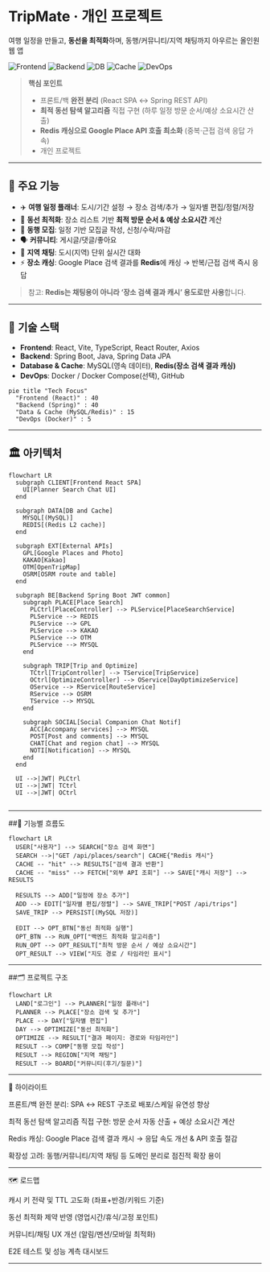 # TripMate · 개인 프로젝트
여행 일정을 만들고, **동선을 최적화**하며, 동행/커뮤니티/지역 채팅까지 아우르는 올인원 웹 앱

![Frontend](https://img.shields.io/badge/Frontend-React%20%2B%20Vite%20%2B%20TypeScript-61DAFB?logo=react&labelColor=20232a)
![Backend](https://img.shields.io/badge/Backend-Spring%20Boot%20%2B%20JPA-6DB33F?logo=springboot&labelColor=1a1a1a)
![DB](https://img.shields.io/badge/DB-MySQL-4479A1?logo=mysql&labelColor=1a1a1a)
![Cache](https://img.shields.io/badge/Cache-Redis%20(Place%20캐시)-DC382D?logo=redis&labelColor=1a1a1a)
![DevOps](https://img.shields.io/badge/DevOps-Docker-2496ED?logo=docker&labelColor=1a1a1a)

> **핵심 포인트**
> - 프론트/백 **완전 분리** (React SPA ↔ Spring REST API)  
> - **최적 동선 탐색 알고리즘** 직접 구현 (하루 일정 방문 순서/예상 소요시간 산출)  
> - **Redis 캐싱으로 Google Place API 호출 최소화** (중복·근접 검색 응답 가속)  
> - 개인 프로젝트

---

## 📌 주요 기능
- ✈️ **여행 일정 플래너**: 도시/기간 설정 → 장소 검색/추가 → 일자별 편집/정렬/저장  
- 🧭 **동선 최적화**: 장소 리스트 기반 **최적 방문 순서 & 예상 소요시간** 계산  
- 🤝 **동행 모집**: 일정 기반 모집글 작성, 신청/수락/마감  
- 🗣️ **커뮤니티**: 게시글/댓글/좋아요  
- 📍 **지역 채팅**: 도시(지역) 단위 실시간 대화  
- ⚡ **장소 캐싱**: Google Place 검색 결과를 **Redis**에 캐싱 → 반복/근접 검색 즉시 응답  
> 참고: **Redis는 채팅용이 아니라 ‘장소 검색 결과 캐시’ 용도로만 사용**합니다.

---

## 🧰 기술 스택
- **Frontend**: React, Vite, TypeScript, React Router, Axios  
- **Backend**: Spring Boot, Java, Spring Data JPA  
- **Database & Cache**: MySQL(영속 데이터), **Redis(장소 검색 결과 캐싱)**  
- **DevOps**: Docker / Docker Compose(선택), GitHub

```mermaid
pie title "Tech Focus"
  "Frontend (React)" : 40
  "Backend (Spring)" : 40
  "Data & Cache (MySQL/Redis)" : 15
  "DevOps (Docker)" : 5
```

---

## 🏛 아키텍처

```mermaid
flowchart LR
  subgraph CLIENT[Frontend React SPA]
    UI[Planner Search Chat UI]
  end

  subgraph DATA[DB and Cache]
    MYSQL[(MySQL)]
    REDIS[(Redis L2 cache)]
  end

  subgraph EXT[External APIs]
    GPL[Google Places and Photo]
    KAKAO[Kakao]
    OTM[OpenTripMap]
    OSRM[OSRM route and table]
  end

  subgraph BE[Backend Spring Boot JWT common]
    subgraph PLACE[Place Search]
      PLCtrl[PlaceController] --> PLService[PlaceSearchService]
      PLService --> REDIS
      PLService --> GPL
      PLService --> KAKAO
      PLService --> OTM
      PLService --> MYSQL
    end

    subgraph TRIP[Trip and Optimize]
      TCtrl[TripController] --> TService[TripService]
      OCtrl[OptimizeController] --> OService[DayOptimizeService]
      OService --> RService[RouteService]
      RService --> OSRM
      TService --> MYSQL
    end

    subgraph SOCIAL[Social Companion Chat Notif]
      ACC[Accompany services] --> MYSQL
      POST[Post and comments] --> MYSQL
      CHAT[Chat and region chat] --> MYSQL
      NOTI[Notification] --> MYSQL
    end
  end

  UI -->|JWT| PLCtrl
  UI -->|JWT| TCtrl
  UI -->|JWT| OCtrl


```

---

##🔄 기능별 흐름도

```mermaid
flowchart LR
  USER["사용자"] --> SEARCH["장소 검색 화면"]
  SEARCH -->|"GET /api/places/search"| CACHE{"Redis 캐시"}
  CACHE -- "hit" --> RESULTS["검색 결과 반환"]
  CACHE -- "miss" --> FETCH["외부 API 조회"] --> SAVE["캐시 저장"] --> RESULTS

  RESULTS --> ADD["일정에 장소 추가"]
  ADD --> EDIT["일자별 편집/정렬"] --> SAVE_TRIP["POST /api/trips"]
  SAVE_TRIP --> PERSIST[(MySQL 저장)]

  EDIT --> OPT_BTN["동선 최적화 실행"]
  OPT_BTN --> RUN_OPT["백엔드 최적화 알고리즘"]
  RUN_OPT --> OPT_RESULT["최적 방문 순서 / 예상 소요시간"]
  OPT_RESULT --> VIEW["지도 경로 / 타임라인 표시"]
```

---

##🗂 프로젝트 구조

```mermaid
flowchart LR
  LAND["로그인"] --> PLANNER["일정 플래너"]
  PLANNER --> PLACE["장소 검색 및 추가"]
  PLACE --> DAY["일자별 편집"]
  DAY --> OPTIMIZE["동선 최적화"]
  OPTIMIZE --> RESULT["결과 페이지: 경로와 타임라인"]
  RESULT --> COMP["동행 모집 작성"]
  RESULT --> REGION["지역 채팅"]
  RESULT --> BOARD["커뮤니티(후기/질문)"]
```

---

🌟 하이라이트

프론트/백 완전 분리: SPA ↔ REST 구조로 배포/스케일 유연성 향상

최적 동선 탐색 알고리즘 직접 구현: 방문 순서 자동 산출 + 예상 소요시간 계산

Redis 캐싱: Google Place 검색 결과 캐시 → 응답 속도 개선 & API 호출 절감

확장성 고려: 동행/커뮤니티/지역 채팅 등 도메인 분리로 점진적 확장 용이

---

🗺 로드맵

 캐시 키 전략 및 TTL 고도화 (좌표+반경/키워드 기준)

 동선 최적화 제약 반영 (영업시간/휴식/고정 포인트)

 커뮤니티/채팅 UX 개선 (알림/멘션/모바일 최적화)

 E2E 테스트 및 성능 계측 대시보드

---








